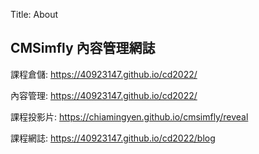 Title: About

## CMSimfly 內容管理網誌

課程倉儲: <a href="https://40923147.github.io/cd2022/">https://40923147.github.io/cd2022/</a>

內容管理: <a href="https://40923147.github.io/cd2022/">https://40923147.github.io/cd2022/</a>

課程投影片: <a href="https://chiamingyen.github.io/cmsimfly/reveal">https://chiamingyen.github.io/cmsimfly/reveal</a>

課程網誌: <a href="https://40923147.github.io/cd2022/blog">https://40923147.github.io/cd2022/blog</a>








